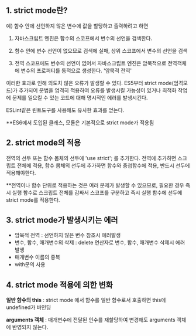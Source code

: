 ## 1. strict mode란?

예) 함수 안에 선언하지 않은 변수에 값을 할당하고 출력하려고 하면 

1) 자바스크립트 엔진은 함수의 스코프에서 변수의 선언을 검색한다.

2) 함수 안에 변수 선언이 없으므로 검색에 실패, 상위 스코프에서 변수의 선언을 검색

3) 전역 스코프에도 변수의 선언이 없어서 자바스크립트 엔진은 암묵적으로 전역객체에 변수의 프로퍼티를 동적으로 생성한다. '암묵적 전역'

이러한 효과로 인해 의도치 않은 오류가 발생할 수 있다. ES5부터 strict mode(엄격모드)가 추가되어 문법을 엄격히 적용하여 오류를 발생시킬 가능성이 있거나 최적화 작업에 문제를 일으킬 수 있는 코드에 대해 명시적인 에러를 발생시킨다.

ESLint같은 린트도구를 사용해도 유사한 효과를 얻는다.

**ES6에서 도입된 클래스, 모듈은 기본적으로  strict mode가 적용됨

## 2. strict mode의 적용

전역의 선두 또는 함수 몸체의 선두에 'use strict'; 를 추가한다. 전역에 추가하면 스크립트 전체에 적용, 함수 몸체의 선두에 추가하면 함수와 중첩함수에 적용, 반드시 선두에 적용해야한다.

**전역이나 함수 단위로 적용하는 것은 여러 문제가 발생할 수 있으므로, 필요한 경우 즉시 실행 함수로 스크립트 전체를 감싸서 스코프를 구분하고 즉시 실행 함수에 선두에 strict mode를 적용한다.

## 3. strict mode가 발생시키는 에러
* 암묵적 전역 : 선언하지 않은 변수 참조시 에러발생
* 변수, 함수, 매개변수의 삭제 : delete 연산자로 변수, 함수, 매개변수 삭제시 에러 발생
* 매개변수 이름의 중복 
* with문의 사용

## 4.  strict mode 적용에 의한 변화

__일반 함수의 this__ :  strict mode 에서 함수를 일반 함수로서 호출하면 this에 undefined가 바인딩

__arguments 객체__ : 매개변수에 전달된 인수를 재할당하여 변경해도 arguments 객체에 반영되지 않는다.